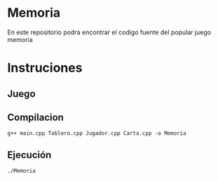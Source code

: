 # Memoria

En este repositorio podra encontrar el codigo fuente del popular juego memoria

# Instruciones

## Juego



## Compilacion

```g++ main.cpp Tablero.cpp Jugador.cpp Carta.cpp -o Memoria ``` 

## Ejecución

```./Memoria ``` 

